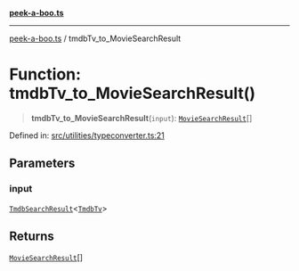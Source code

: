 [**peek-a-boo.ts**](../README.md)

***

[peek-a-boo.ts](../globals.md) / tmdbTv\_to\_MovieSearchResult

# Function: tmdbTv\_to\_MovieSearchResult()

> **tmdbTv\_to\_MovieSearchResult**(`input`): [`MovieSearchResult`](../interfaces/MovieSearchResult.md)[]

Defined in: [src/utilities/typeconverter.ts:21](https://github.com/WinterSunset95/peek-a-boo.ts/blob/8815e721cff6128fa9f7e41ee6186f9acba0c30f/src/utilities/typeconverter.ts#L21)

## Parameters

### input

[`TmdbSearchResult`](../interfaces/TmdbSearchResult.md)\<[`TmdbTv`](../interfaces/TmdbTv.md)\>

## Returns

[`MovieSearchResult`](../interfaces/MovieSearchResult.md)[]
